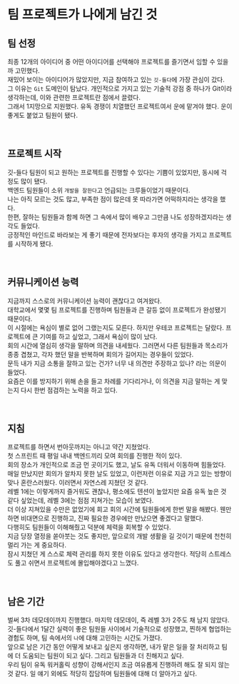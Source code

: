 # 팀 프로젝트가 나에게 남긴 것

## 팀 선정

최종 12개의 아이디어 중 어떤 아이디어를 선택해야 프로젝트를 즐기면서 임할 수 있을까 고민했다.<br/>
재밌어 보이는 아이디어가 많았지만, 지금 참여하고 있는 `깃-들다`에 가장 관심이 갔다.<br/>
그 이유는 `Git` 도메인이 탐났다. 개인적으로 가지고 있는 기술적 강점 중 하나가 Git이라 생각하는데, 이와 관련한 프로젝트란 점에서 끌렸다.<br/>
그래서 1지망으로 지원했다. 유독 경쟁이 치열했던 프로젝트여서 운에 맡겨야 했다. 운이 좋게도 붙었고 팀원이 됐다.<br/>

<br/>

## 프로젝트 시작

깃-들다 팀원이 되고 원하는 프로젝트를 진행할 수 있다는 기쁨이 있었지만, 동시에 걱정도 많이 됐다.<br/>
백엔드 팀원들이 소위 `개발을 잘한다`고 언급되는 크루들이었기 때문이다.<br/>
나는 아직 모르는 것도 많고, 부족한 점이 많은데 못 따라가면 어떡하지라는 생각을 했다.<br/>
한편, 잘하는 팀원들과 함께 하면 그 속에서 많이 배우고 그만큼 나도 성장하겠지라는 생각도 들었다.<br/>
긍정적인 마인드로 바라보는 게 좋기 때문에 전자보다는 후자의 생각을 가지고 프로젝트를 시작하게 됐다.<br/>

<br/>

## 커뮤니케이션 능력

지금까지 스스로의 커뮤니케이션 능력이 괜찮다고 여겨왔다.<br/>
대학교에서 몇몇 팀 프로젝트를 진행하며 팀원들과 큰 갈등 없이 프로젝트가 완성됐기 때문이다.<br/>
이 시절에는 욕심이 별로 없어 그랬는지도 모른다. 하지만 우테코 프로젝트는 달랐다. 프로젝트에 큰 기여를 하고 싶었고, 그래서 욕심이 많이 났다.<br/>
회의 시간에 열심히 생각을 말하며 의견을 내세웠다. 그러면서 다른 팀원들과 목소리가 종종 겹쳤고, 각자 했던 말을 반복하며 회의가 길어지는 경우들이 있었다.<br/>
문득 내가 지금 소통을 잘하고 있는 건가? 너무 내 의견만 주장하고 있나? 라는 의문이 들었다.<br/>
요즘은 이를 방지하기 위해 손을 들고 차례를 기다리거나, 이 의견을 지금 말하는 게 맞는지 다시 한번 점검하는 노력을 하고 있다.<br/>

<br/>

## 지침

프로젝트를 하면서 번아웃까지는 아니고 약간 지쳤었다.<br/>
첫 스프린트 때 평일 내내 백엔드끼리 모여 회의를 진행한 적이 있다.<br/>
회의 장소가 개인적으로 조금 먼 곳이기도 했고, 날도 유독 더워서 이동하며 힘들었다.<br/>
매일 만났지만 회의가 알차지 못한 날도 있었고, 이런저런 이유로 지금 가고 있는 방향이 맞나 혼란스러웠다. 이러면서 자연스레 지쳤던 것 같다.<br/>
레벨 1에는 이렇게까지 즐거워도 괜찮나, 평소에도 텐션이 높았지만 요즘 유독 높은 것 같다 싶었는데, 레벨 3에는 점점 지쳐가는 모습이 보였다.<br/>
더 이상 지쳐있을 수만은 없었기에 회고 회의 시간에 팀원들에게 한번 말을 해봤다. 웬만하면 비대면으로 진행하고, 진짜 필요한 경우에만 만났으면 좋겠다고 말했다.<br/>
다행히도 팀원들이 이해해줬고 덕분에 체력을 회복할 수 있었다.<br/>
지금 당장 열정을 쏟아붓는 것도 좋지만, 앞으로의 개발 생활을 길 것이기 때문에 천천히 멀리 가는 게 중요하다.<br/>
잠시 지쳤던 게 스스로 체력 관리를 하지 못한 이유도 있다고 생각한다. 적당히 스트레스도 풀고 쉬면서 프로젝트에 몰입해야겠다고 느꼈다.<br/>

<br/>

## 남은 기간

벌써 3차 데모데이까지 진행했다. 마지막 데모데이, 즉 레벨 3가 2주도 채 남지 않았다.<br/>
깃-들다에서 1달간 실력이 좋은 팀원들 사이에서 기술적으로 성장했고, 찐하게 협업하는 경험도 하며, 팀 속에서의 `나`에 대해 고민하는 시간도 가졌다.<br/>
앞으로 남은 기간 동안 어떻게 보내고 싶은지 생각하면, 내가 맡은 일을 잘 처리하고 팀에 더 도움되는 팀원이 되고 싶다. 그리고 팀원들과 더 친해지고 싶다.<br/>
우리 팀이 유독 워커홀릭 성향이 강해서인지 조금 여유롭게 진행하려 해도 잘 되지 않는 것 같다. 일 얘기 외에도 적당히 잡담하며 팀원들에 대해 더 알아가고 싶다.<br/>